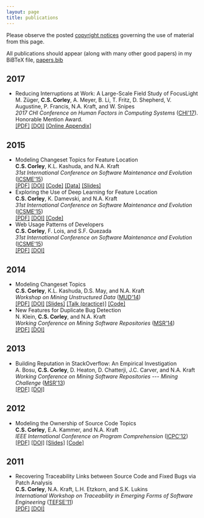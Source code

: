 ```yaml
---
layout: page
title: publications
---
```


Please observe the posted [copyright notices](/copyright) governing the use of material from
this page.

All publications should appear (along with many other good papers) in my BiBTeX
file, [papers.bib](https://github.com/cscorley/papers)

2017
----

- Reducing Interruptions at Work: A Large-Scale Field Study of FocusLight
    <br /> M. Züger, **C.S. Corley**, A. Meyer, B. Li, T. Fritz, D. Shepherd,
        V. Augustine, P. Francis, N.A. Kraft, and W. Snipes
    <br /> *2017 CHI Conference on Human Factors in Computing Systems*
        ([CHI'17](https://chi2017.acm.org)). Honorable Mention Award.
    <br />
        [[PDF]](./pdfs/Zuger-etal_2017.pdf)
        [[DOI]](http://dx.doi.org/10.1145/3025453.3025662)
        [[Online Appendix]](https://sites.google.com/site/focuslightonline/)

2015
----

- Modeling Changeset Topics for Feature Location
    <br /> **C.S. Corley**, K.L. Kashuda, and N.A. Kraft
    <br /> *31st International Conference on Software Maintenance and Evolution*
        ([ICSME'15][])
    <br />
        [[PDF]](./pdfs/Corley-etal_2015.pdf)
        [[DOI]](https://doi.org/10.1109/ICSM.2015.7332453)
        [[Code]](https://github.com/cscorley/changeset-feature-location)
        [[Data]](./data/Corley-etal_2015)
        [[Slides]](https://speakerdeck.com/cscorley/modeling-changeset-topics-for-feature-location)
- Exploring the Use of Deep Learning for Feature Location
    <br /> **C.S. Corley**, K. Damevski, and N.A. Kraft
    <br /> *31st International Conference on Software Maintenance and Evolution*
        ([ICSME'15][])
    <br />
        [[PDF]](./pdfs/Corley-etal_2015a.pdf)
        [[DOI]](https://doi.org/10.1109/ICSM.2015.7332513)
        [[Code]](https://github.com/cscorley/doc2vec-feature-location)
- Web Usage Patterns of Developers
    <br /> **C.S. Corley**, F. Lois, and S.F. Quezada
    <br /> *31st International Conference on Software Maintenance and Evolution*
        ([ICSME'15][])
    <br />
        [[PDF]](./pdfs/Corley-etal_2015b.pdf)
        [[DOI]](https://doi.org/10.1109/ICSM.2015.7332489)

[ICSME'15]: http://www.icsme.uni-bremen.de/

2014
----

- Modeling Changeset Topics
    <br /> **C.S. Corley**, K.L. Kashuda, D.S. May, and N.A. Kraft
    <br />  *Workshop on Mining Unstructured Data*
    ([MUD'14](http://sback.it/mud2014/))
    <br />
        [[PDF]](./pdfs/Corley-etal_2014.pdf)
        [[DOI]](http://dx.doi.org/10.1109/MUD.2014.9)
        [[Slides]](https://speakerdeck.com/cscorley/modeling-changeset-topics)
        [[Talk (practice)]](https://www.youtube.com/watch?v=S12B_CTeUtA)
        [[Code]](https://github.com/cscorley/mud2014-modeling-changeset-topics)
- New Features for Duplicate Bug Detection
    <br /> N. Klein, **C.S. Corley**, and N.A. Kraft
    <br /> *Working Conference on Mining Software Repositories*
    ([MSR'14](http://2014.msrconf.org/))
    <br />
        [[PDF]](./pdfs/Klein-etal_2014.pdf)
        [[DOI]](http://dx.doi.org/10.1145/2597073.2597090)

2013
----

- Building Reputation in StackOverflow: An Empirical Investigation
    <br /> A. Bosu, **C.S. Corley**, D. Heaton, D. Chatterji, J.C. Carver, and N.A.
    Kraft
    <br /> *Working Conference on Mining Software Repositories --- Mining
    Challenge* ([MSR'13](http://2013.msrconf.org/))
    <br />
        [[PDF]](./pdfs/Bosu-etal_2013.pdf)
        [[DOI]](http://dx.doi.org/10.1109/msr.2013.6624013)

2012
----

- Modeling the Ownership of Source Code Topics
    <br /> **C.S. Corley**, E.A. Kammer, and N.A. Kraft
    <br /> *IEEE International Conference on Program Comprehension* ([ICPC'12](http://icpc12.sosy-lab.org/))
    <br />
        [[PDF]](./pdfs/Corley-etal_2012.pdf)
        [[DOI]](http://dx.doi.org/10.1109/ICPC.2012.6240485)
        [[Slides]](https://speakerdeck.com/cscorley/modeling-the-ownership-of-source-code-topics)
        [[Code]](https://github.com/software-eng-ua-edu/ohm/)


2011
----

- Recovering Traceability Links between Source Code and Fixed Bugs via Patch Analysis
    <br /> **C.S. Corley**, N.A. Kraft, L.H. Etzkorn, and S.K. Lukins
    <br /> *International Workshop on Traceability in Emerging Forms of Software
    Engineering* ([TEFSE'11](http://www.cs.wm.edu/semeru/tefse2011))
    <br />
        [[PDF]](./pdfs/Corley-etal_2011.pdf)
        [[DOI]](http://dx.doi.org/10.1145/1987856.1987863)

